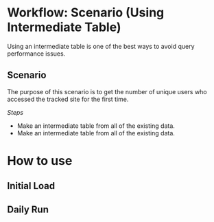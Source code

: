 # Workflow: Scenario (Using Intermediate Table)

Using an intermediate table is one of the best ways to avoid query performance issues.

## Scenario

The purpose of this scenario is to get the number of unique users who accessed the tracked site for the first time.

*Steps*
* Make an intermediate table from all of the existing data.
* Make an intermediate table from all of the existing data.

# How to use

## Initial Load

## Daily Run
